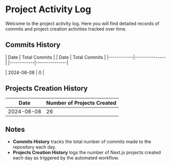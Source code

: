 # Project Activity Log

Welcome to the project activity log. Here you will find detailed records of commits and project creation activities tracked over time.

## Commits History
<!--START_SECTION:batch_creation_of_commits-->
| Date       | Total Commits |
| Date       | Total Commits |
|------------|---------------|
|------------|---------------|


| 2024-08-08 | 0 |
<!--END_SECTION:batch_creation_of_commits-->

## Projects Creation History

<!--START_SECTION:bulk_projects_creation-->
| Date       | Number of Projects Created |
|------------|----------------------------|
| 2024-08-08 | 26 |

<!--END_SECTION:bulk_projects_creation-->

## Notes

- **Commits History** tracks the total number of commits made to the repository each day.
- **Projects Creation History** logs the number of Next.js projects created each day as triggered by the automated workflow.
